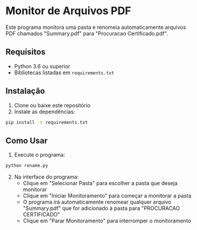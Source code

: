 # Monitor de Arquivos PDF

Este programa monitora uma pasta e renomeia automaticamente arquivos PDF chamados "Summary.pdf" para "Procuracao Certificado.pdf".

## Requisitos

- Python 3.6 ou superior
- Bibliotecas listadas em `requirements.txt`

## Instalação

1. Clone ou baixe este repositório
2. Instale as dependências:
```bash
pip install -r requirements.txt
```

## Como Usar

1. Execute o programa:
```bash
python rename.py
```

2. Na interface do programa:
   - Clique em "Selecionar Pasta" para escolher a pasta que deseja monitorar
   - Clique em "Iniciar Monitoramento" para começar a monitorar a pasta
   - O programa irá automaticamente renomear qualquer arquivo "Summary.pdf" que for adicionado à pasta para "PROCURACAO CERTIFICADO"
   - Clique em "Parar Monitoramento" para interromper o monitoramento